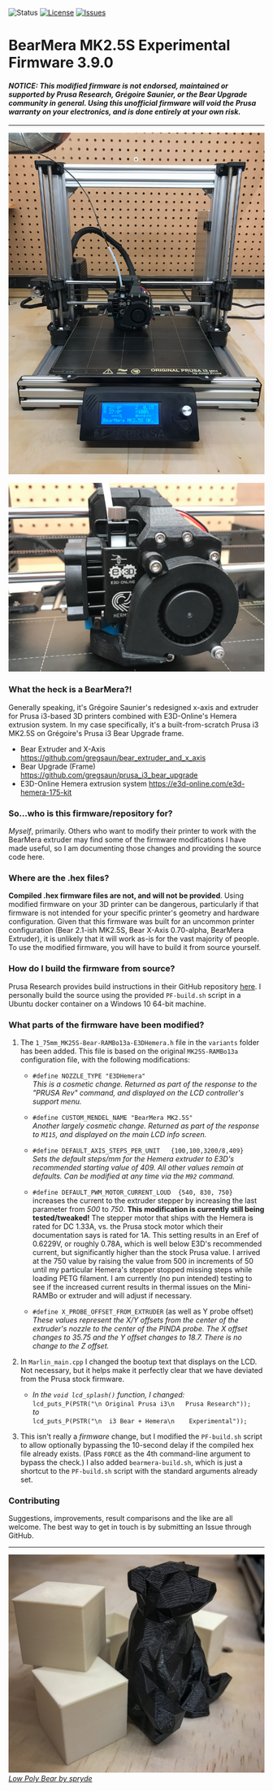 ![Status](https://img.shields.io/badge/Development%20Status-Experimental-red)
[![License](https://img.shields.io/github/license/fasteddy516/BearMera-Firmware)](https://github.com/fasteddy516/BearMera-Firmware/blob/master/LICENSE)
[![Issues](https://img.shields.io/github/issues/fasteddy516/BearMera-Firmware)](https://github.com/fasteddy516/BearMera-Firmware/issues)

# BearMera MK2.5S Experimental Firmware 3.9.0

#### _NOTICE: This modified firmware is not endorsed, maintained or supported by Prusa Research, Grégoire Saunier, or the Bear Upgrade community in general. Using this unofficial firmware will void the Prusa warranty on your electronics, and is done entirely at your own risk._

---

![BearMera MK2.5S](Resources/Images/bearmera_mk25s.jpg)

![BearMera Extruder](Resources/Images/bearmera.jpg)


### What the heck is a BearMera?!
Generally speaking, it's Grégoire Saunier's redesigned x-axis and extruder for Prusa i3-based 3D printers combined with E3D-Online's Hemera extrusion system.  In my case specifically, it's a built-from-scratch Prusa i3 MK2.5S on Grégoire's Prusa i3 Bear Upgrade frame.  

* Bear Extruder and X-Axis https://github.com/gregsaun/bear_extruder_and_x_axis
* Bear Upgrade (Frame) https://github.com/gregsaun/prusa_i3_bear_upgrade  
* E3D-Online Hemera extrusion system https://e3d-online.com/e3d-hemera-175-kit


### So...who is this firmware/repository for? 
_Myself_, primarily.  Others who want to modify their printer to work with the BearMera extruder may find some of the firmware modifications I have made useful, so I am documenting those changes and providing the source code here.


### Where are the .hex files?
**Compiled .hex firmware files are not, and will not be provided**.  Using modified firmware on your 3D printer can be dangerous, particularly if that firmware is not intended for your specific printer's geometry and hardware configuration.  Given that this firmware was built for an uncommon printer configuration (Bear 2.1-ish MK2.5S, Bear X-Axis 0.70-alpha, BearMera Extruder), it is unlikely that it will work as-is for the vast majority of people.  To use the modified firmware, you will have to build it from source yourself.


### How do I build the firmware from source?
Prusa Research provides build instructions in their GitHub repository [here](https://github.com/prusa3d/BearMera-Firmware).  I personally build the source using the provided `PF-build.sh` script in a Ubuntu docker container on a Windows 10 64-bit machine.


### What parts of the firmware have been modified?
1) The `1_75mm_MK25S-Bear-RAMBo13a-E3DHemera.h` file in the `variants` folder has been added.  This file is based on the original `MK25S-RAMBo13a` configuration file, with the following modifications:

    * `#define NOZZLE_TYPE "E3DHemera"`  
    _This is a cosmetic change.  Returned as part of the response to the "PRUSA Rev" command, and  displayed on the LCD controller's support menu._

    * `#define CUSTOM_MENDEL_NAME "BearMera MK2.5S"`  
    _Another largely cosmetic change.  Returned as part of the response to `M115`, and displayed on the main LCD info screen._

    * `#define DEFAULT_AXIS_STEPS_PER_UNIT   {100,100,3200/8,409}`  
    _Sets the default steps/mm for the Hemera extruder to E3D's recommended starting value of 409.  All other values remain at defaults.  Can be modified at any time via the `M92` command._

    <!-- * `#define X_MAX_POS` (as well as X min, Y max and Y min)  
    _I set these values so that I could move all axes as far as possible in any direction whether or not the nozzle was actually over the heatbed.  For me, X max = 240, which is as far right as the extruder can go before hitting the Z-axis upright.  X min = -12, at which point the extruder triggers the X endstop.  Y max = 195, which is as far forward as the bed can come without a risk of the PINDA probe hitting one of the steel sheet guide screws at the back of the heatbed.  Y min = -12, which is as absolutely far back as the heatbed can go before the stepper starts skipping.  Both Z limits remain at the default values (210, 0.15)._ -->

    <!-- * `#define FANCHECK` is commented out  
    _This disables hotend fan RPM monitoring, which is not supported on the 2-wire fan that ships with the Hemera extruder kit.  Disabling this check allows the Self Test procedure to complete successfully by reverting to the old-style manual "fan spinning? yes/no" confirmation._ -->

    <!-- * `#define FILAMENT_SENSOR` and `#define IR_SENSOR` are both commented out  
    _There is no support for a filament sensor on the current version of the BearMera extruder._ -->

    * `#define DEFAULT_PWM_MOTOR_CURRENT_LOUD  {540, 830, 750}` increases the current to the extruder stepper by increasing the last parameter from _500_ to _750_.  **This modification is currently still being tested/tweaked!**  The stepper motor that ships with the Hemera is rated for DC 1.33A, vs. the Prusa stock motor which their documentation says is rated for 1A.  This setting results in an Eref of 0.6229V, or roughly 0.78A, which is well below E3D's recommended current, but significantly higher than the stock Prusa value.  I arrived at the 750 value by raising the value from 500 in increments of 50 until my particular Hemera's stepper stopped missing steps while loading PETG filament.  I am currently (no pun intended) testing to see if the increased current results in thermal issues on the Mini-RAMBo or extruder and will adjust if necessary.

    * `#define X_PROBE_OFFSET_FROM_EXTRUDER` (as well as Y probe offset)  
    _These values represent the X/Y offsets from the center of the extruder's nozzle to the center of the PINDA probe.  The X offset changes to 35.75 and the Y offset changes to 18.7.  There is no change to the Z offset._

2) In `Marlin_main.cpp` I changed the bootup text that displays on the LCD.  Not necessary, but it helps make it perfectly clear that we have deviated from the Prusa stock firmware.

    * _In the `void lcd_splash()` function, I changed:_  
    `lcd_puts_P(PSTR("\n Original Prusa i3\n   Prusa Research"));`  
    _to_  
    `lcd_puts_P(PSTR("\n  i3 Bear + Hemera\n    Experimental"));`

<!-- 3) I tweaked the default home offset position in `ConfigurationStore.cpp`.  This isn't really necessary, as it can be modified at any time via the `M206` command, and any previously stored values will override these defaults anyway.  I just got tired of having to restore them after clearing EEPROM while fiddling with calibration settings.

    * _In the `static const M500_conf default_conf PROGMEM =` section, immediately underneath `DEFAULT_XJERK`, I changed `{0,0,0}` to `{1.5,0.5,0}`, which puts the nozzle at precisely (visually, at least) the correct position when the axes are moved to position 0,0 via the LCD._ -->

<!-- 4) It turns out that the nozzle-to-probe offsets that are set in the main configuration file are not taken into account during a full XYZ calibration.  The coordinates of the four main calibration points have been hard-coded in `xyzcal.cpp` based on the default offsets, which prevents the PINDA probe from searching anywhere even remotely close to the actual calibration points with the BearMera extruder.  I modified the hard-coded values to get them as close as possible to the actual calibration points.

    * `const int16_t xyzcal_point_xcoords[4] PROGMEM = {1200, 22000, 22000, 1200};`  
    _changes to_  
    `const int16_t xyzcal_point_xcoords[4] PROGMEM = {-75, 20725, 20725, -75}`

    * `const int16_t xyzcal_point_ycoords[4] PROGMEM = {700, 700, 19800, 19800};`  
    _changes to_  
    `const int16_t xyzcal_point_ycoords[4] PROGMEM = {-200, -200, 18200, 18200};`  

    I say "_as close as possible_" because using the center coordinates for the 1st and 2nd calibration points causes the circular "search pattern" used by the calibration process to fall outside the actual range of motion of the Y-axis.  I was able to cheat these values forward enough that the procedure can still find and hone in on the 1st point while remaining within the printer's range of motion.

    Unfortunately, I have yet to successfully complete a calibration cycle, as the 2nd calibration point on my heatbed is never found.  (I had major issues with this 2nd point even with a stock extruder).  I can cheat past the 2nd point by putting foil tape around it (so the printer finds something near - but not at - the correct point), and have confirmed that the 3rd and 4th points are detected correctly.  I cannot, however, confirm that messing about with the coordinates here doesn't affect the calibration math later on.  For now - as per the BearMera assembly guide - I am just not doing an XYZ calbration on the printer.  I have left the modified coordinates in place for if/when I decide to give it another try. -->

3) This isn't really a _firmware_ change, but I modified the `PF-build.sh` script to allow optionally bypassing the 10-second delay if the compiled hex file already exists.  (Pass `FORCE` as the 4th command-line argument to bypass the check.)  I also added `bearmera-build.sh`, which is just a shortcut to the `PF-build.sh` script with the standard arguments already set.

### Contributing
Suggestions, improvements, result comparisons and the like are all welcome.  The best way to get in touch is by submitting an Issue through GitHub.

---

![Low Poly Bear by spryde](Resources/Images/spryde_bear.jpg)
[_Low Poly Bear by spryde_](https://www.thingiverse.com/thing:1737163)
